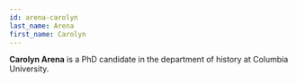 ```yaml
---
id: arena-carolyn
last_name: Arena
first_name: Carolyn
---
```

**Carolyn Arena** is a PhD candidate in the department of history at Columbia University.